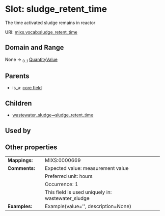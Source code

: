 
# Slot: sludge_retent_time


The time activated sludge remains in reactor

URI: [mixs.vocab:sludge_retent_time](https://w3id.org/mixs/vocab/sludge_retent_time)


## Domain and Range

None &#8594;  <sub>0..1</sub> [QuantityValue](QuantityValue.md)

## Parents

 *  is_a: [core field](core_field.md)

## Children

 *  [wastewater_sludge➞sludge_retent_time](wastewater_sludge_sludge_retent_time.md)

## Used by


## Other properties

|  |  |  |
| --- | --- | --- |
| **Mappings:** | | MIXS:0000669 |
| **Comments:** | | Expected value: measurement value |
|  | | Preferred unit: hours |
|  | | Occurrence: 1 |
|  | | This field is used uniquely in: wastewater_sludge |
| **Examples:** | | Example(value='', description=None) |

